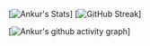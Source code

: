 [![Ankur's Stats](https://github-readme-stats.vercel.app/api?username=XI1411-AnkurSaxena&count_private=true)] [![GitHub Streak](https://github-readme-streak-stats.herokuapp.com/?user=XI1411-AnkurSaxena&theme=default)]

[![Ankur's github activity graph](https://activity-graph.herokuapp.com/graph?username=XI1411-AnkurSaxena&theme=xcode)]



<!--
**XI1411-AnkurSaxena/XI1411-AnkurSaxena** is a ✨ _special_ ✨ repository because its `README.md` (this file) appears on your GitHub profile.

Here are some ideas to get you started:

- 🔭 I’m currently working on ...
- 🌱 I’m currently learning ...
- 👯 I’m looking to collaborate on ...
- 🤔 I’m looking for help with ...
- 💬 Ask me about ...
- 📫 How to reach me: ...
- 😄 Pronouns: ...
- ⚡ Fun fact: ...
-->
